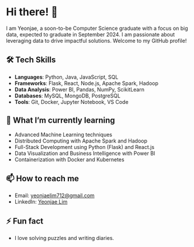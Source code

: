# Hi there! 👋

I am Yeonjae, a soon-to-be Computer Science graduate with a focus on big data, expected to graduate in September 2024. I am passionate about leveraging data to drive impactful solutions. Welcome to my GitHub profile!

## 🛠 Tech Skills
- **Languages**: Python, Java, JavaScript, SQL
- **Frameworks**: Flask, React, Node.js, Apache Spark, Hadoop
- **Data Analysis**: Power BI, Pandas, NumPy, ScikitLearn
- **Databases**: MySQL, MongoDB, PostgreSQL
- **Tools**: Git, Docker, Jupyter Notebook, VS Code

## 🌱 What I’m currently learning
- Advanced Machine Learning techniques
- Distributed Computing with Apache Spark and Hadoop
- Full-Stack Development using Python (Flask) and React.js
- Data Visualization and Business Intelligence with Power BI
- Containerization with Docker and Kubernetes

## 📫 How to reach me
- Email: [yeonjaelim712@gmail.com](mailto:your.email@example.com)
- LinkedIn: [Yeonjae Lim](www.linkedin.com/in/yeonjae-lim-7b01a4247)

## ⚡ Fun fact
- I love solving puzzles and writing diaries.
